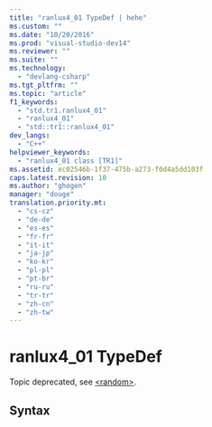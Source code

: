 ```yaml
---
title: "ranlux4_01 TypeDef | hehe"
ms.custom: ""
ms.date: "10/20/2016"
ms.prod: "visual-studio-dev14"
ms.reviewer: ""
ms.suite: ""
ms.technology: 
  - "devlang-csharp"
ms.tgt_pltfrm: ""
ms.topic: "article"
f1_keywords: 
  - "std.tr1.ranlux4_01"
  - "ranlux4_01"
  - "std::tr1::ranlux4_01"
dev_langs: 
  - "C++"
helpviewer_keywords: 
  - "ranlux4_01 class [TR1]"
ms.assetid: ec02546b-1f37-475b-a273-f0d4a5dd103f
caps.latest.revision: 10
ms.author: "ghogen"
manager: "douge"
translation.priority.mt: 
  - "cs-cz"
  - "de-de"
  - "es-es"
  - "fr-fr"
  - "it-it"
  - "ja-jp"
  - "ko-kr"
  - "pl-pl"
  - "pt-br"
  - "ru-ru"
  - "tr-tr"
  - "zh-cn"
  - "zh-tw"
---
```

# ranlux4_01 TypeDef
Topic deprecated, see [\<random>](../Topic/%3Crandom%3E.md).  
  
## Syntax